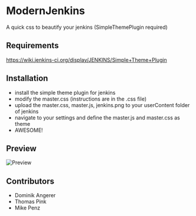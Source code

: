 ModernJenkins
=============

A quick css to beautify your jenkins (SimpleThemePlugin required)



Requirements
-------------
https://wiki.jenkins-ci.org/display/JENKINS/Simple+Theme+Plugin



Installation
-------------
- install the simple theme plugin for jenkins
- modify the master.css (instructions are in the .css file)
- upload the master.css, master.js, jenkins.png to your userContent folder of jenkins
- navigate to your settings and define the master.js and master.css as theme
- AWESOME!


Preview
------------
![Preview](https://raw.githubusercontent.com/mikepenz/ModernJenkins/master/img/preview.png)



Contributors
------------
- Dominik Angerer
- Thomas Pink
- Mike Penz
